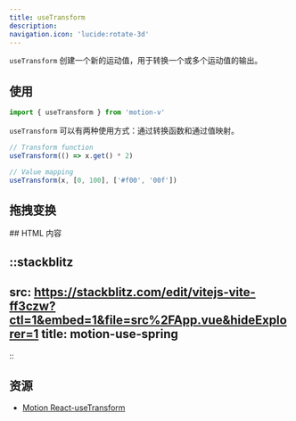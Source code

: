 ```yaml
---
title: useTransform
description:
navigation.icon: 'lucide:rotate-3d'
---
```


`useTransform` 创建一个新的运动值，用于转换一个或多个运动值的输出。

## 使用

```ts
import { useTransform } from 'motion-v'
```

`useTransform` 可以有两种使用方式：通过转换函数和通过值映射。

```ts
// Transform function
useTransform(() => x.get() * 2)

// Value mapping
useTransform(x, [0, 100], ['#f00', '00f'])
```

## 拖拽变换
<ComponentPreview name="drag-transform" />
## HTML 内容
<ComponentPreview name="html-content" />

::stackblitz
---
src: https://stackblitz.com/edit/vitejs-vite-ff3czw?ctl=1&embed=1&file=src%2FApp.vue&hideExplorer=1
title: motion-use-spring
---
::

## 资源

- [Motion React-useTransform](https://motion.dev/docs/react-use-transform)